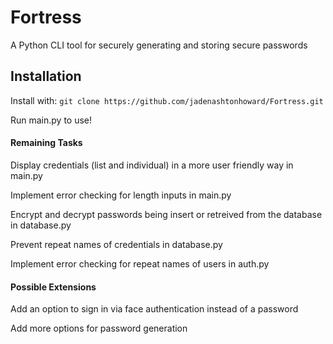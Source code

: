 
# Fortress

A Python CLI tool for securely generating and storing secure passwords

## Installation

Install with:
`git clone https://github.com/jadenashtonhoward/Fortress.git`
  
Run main.py to use!

#### Remaining Tasks

Display credentials (list and individual) in a more user friendly way in main.py

Implement error checking for length inputs in main.py

Encrypt and decrypt passwords being insert or retreived from the database in database.py

Prevent repeat names of credentials in database.py

Implement error checking for repeat names of users in auth.py

#### Possible Extensions

Add an option to sign in via face authentication instead of a password

Add more options for password generation
